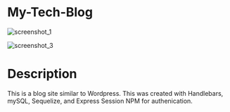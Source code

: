 # My-Tech-Blog

![screenshot_1](https://user-images.githubusercontent.com/71401585/113462957-6a044c00-93f1-11eb-9576-d0edf6925fae.png)

![screenshot_3](https://user-images.githubusercontent.com/71401585/113462958-6cff3c80-93f1-11eb-82ed-a7495cb7761f.png)

# Description
This is a blog site similar to Wordpress. 
This was created with Handlebars, mySQL, Sequelize, and Express Session NPM for authenication.

